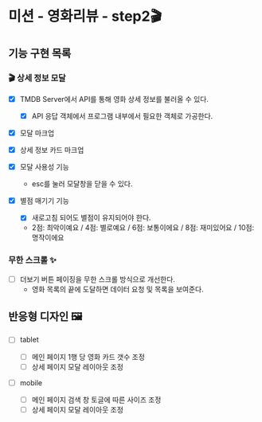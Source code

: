 # 미션 - 영화리뷰 - step2🎬

## 기능 구현 목록

### 🎬 상세 정보 모달

- [x] TMDB Server에서 API를 통해 영화 상세 정보를 불러올 수 있다.

  - [x] API 응답 객체에서 프로그램 내부에서 필요한 객체로 가공한다.

- [x] 모달 마크업
- [x] 상세 정보 카드 마크업

- [x] 모달 사용성 기능

  - esc를 눌러 모달창을 닫을 수 있다.

- [x] 별점 매기기 기능
  - [x] 새로고침 되어도 별점이 유지되어야 한다.
  - 2점: 최악이예요 / 4점: 별로예요 / 6점: 보통이에요 / 8점: 재미있어요 / 10점: 명작이에요

### 무한 스크롤 ✨

- [ ] 더보기 버튼 페이징을 무한 스크롤 방식으로 개선한다.
  - 영화 목록의 끝에 도달하면 데이터 요청 및 목록을 보여준다.

## 반응형 디자인 🖼

- [ ] tablet

  - [ ] 메인 페이지 1행 당 영화 카드 갯수 조정
  - [ ] 상세 페이지 모달 레이아웃 조정

- [ ] mobile
  - [ ] 메인 페이지 검색 창 토글에 따른 사이즈 조정
  - [ ] 상세 페이지 모달 레이아웃 조정
